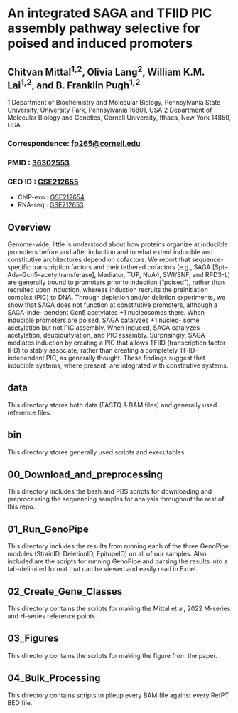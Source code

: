 # An integrated SAGA and TFIID PIC assembly pathway selective for poised and induced promoters

## Chitvan Mittal<sup>1,2</sup>, Olivia Lang<sup>2</sup>, William K.M. Lai<sup>1,2</sup>, and B. Franklin Pugh<sup>1,2</sup>

1 Department of Biochemistry and Molecular Biology, Pennsylvania State University, University Park, Pennsylvania 16801, USA
2 Department of Molecular Biology and Genetics, Cornell University, Ithaca, New York 14850, USA

### Correspondence: <fp265@cornell.edu>


### PMID : [36302553](https://pubmed.ncbi.nlm.nih.gov/36302553/)
### GEO ID : [GSE212655](https://www.ncbi.nlm.nih.gov/geo/query/acc.cgi?acc=GSE212655)
* ChIP-exo : [GSE212654](https://www.ncbi.nlm.nih.gov/geo/query/acc.cgi?acc=GSE212654)
* RNA-seq : [GSE212653](https://www.ncbi.nlm.nih.gov/geo/query/acc.cgi?acc=GSE212653)

## Overview
Genome-wide, little is understood about how proteins organize at inducible promoters before and after induction and to what extent inducible and constitutive architectures depend on cofactors. We report that sequence-specific transcription factors and their tethered cofactors (e.g., SAGA [Spt–Ada–Gcn5–acetyltransferase], Mediator, TUP, NuA4, SWI/SNF, and RPD3-L) are generally bound to promoters prior to induction (“poised”), rather than recruited upon induction, whereas induction recruits the preinitiation complex (PIC) to DNA. Through depletion and/or deletion experiments, we show that SAGA does not function at constitutive promoters, although a SAGA-inde- pendent Gcn5 acetylates +1 nucleosomes there. When inducible promoters are poised, SAGA catalyzes +1 nucleo- some acetylation but not PIC assembly. When induced, SAGA catalyzes acetylation, deubiquitylation, and PIC assembly. Surprisingly, SAGA mediates induction by creating a PIC that allows TFIID (transcription factor II-D) to stably associate, rather than creating a completely TFIID-independent PIC, as generally thought. These findings suggest that inducible systems, where present, are integrated with constitutive systems.

## data
This directory stores both data (FASTQ & BAM files) and generally used reference files.

## bin
This directory stores generally used scripts and executables.

## 00_Download_and_preprocessing
This directory includes the bash and PBS scripts for downloading and preprocessing the sequencing samples for analysis throughout the rest of this repo.

## 01_Run_GenoPipe
This directory includes the results from running each of the three GenoPipe modules (StrainID, DeletionID, EpitopeID) on all of our samples. Also included are the scripts for running GenoPipe and parsing the results into a tab-delimited format that can be viewed and easily read in Excel.

## 02_Create_Gene_Classes
This directory contains the scripts for making the Mittal et al, 2022 M-series and H-series reference points.

## 03_Figures
This directory contains the scripts for making the figure from the paper.

## 04_Bulk_Processing
This directory contains scripts to pileup every BAM file against every RefPT BED file.
